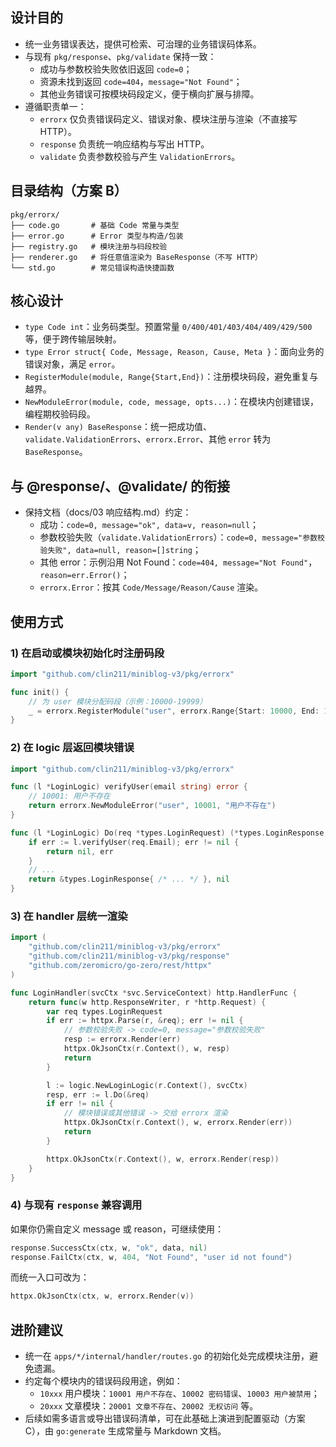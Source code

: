 ## 设计目的

- 统一业务错误表达，提供可检索、可治理的业务错误码体系。
- 与现有 `pkg/response`、`pkg/validate` 保持一致：
  - 成功与参数校验失败依旧返回 `code=0`；
  - 资源未找到返回 `code=404`，`message="Not Found"`；
  - 其他业务错误可按模块码段定义，便于横向扩展与排障。
- 遵循职责单一：
  - `errorx` 仅负责错误码定义、错误对象、模块注册与渲染（不直接写 HTTP）。
  - `response` 负责统一响应结构与写出 HTTP。
  - `validate` 负责参数校验与产生 `ValidationErrors`。

## 目录结构（方案 B）

```tree
pkg/errorx/
├── code.go       # 基础 Code 常量与类型
├── error.go      # Error 类型与构造/包装
├── registry.go   # 模块注册与码段校验
├── renderer.go   # 将任意值渲染为 BaseResponse（不写 HTTP）
└── std.go        # 常见错误构造快捷函数
```

## 核心设计

- `type Code int`：业务码类型。预置常量 `0/400/401/403/404/409/429/500` 等，便于跨传输层映射。
- `type Error struct{ Code, Message, Reason, Cause, Meta }`：面向业务的错误对象，满足 `error`。
- `RegisterModule(module, Range{Start,End})`：注册模块码段，避免重复与越界。
- `NewModuleError(module, code, message, opts...)`：在模块内创建错误，编程期校验码段。
- `Render(v any) BaseResponse`：统一把成功值、`validate.ValidationErrors`、`errorx.Error`、其他 `error` 转为 `BaseResponse`。

## 与 @response/、@validate/ 的衔接

- 保持文档（docs/03 响应结构.md）约定：
  - 成功：`code=0, message="ok", data=v, reason=null`；
  - 参数校验失败（`validate.ValidationErrors`）：`code=0, message="参数校验失败", data=null, reason=[]string`；
  - 其他 error：示例沿用 Not Found：`code=404, message="Not Found"`，`reason=err.Error()`；
  - `errorx.Error`：按其 `Code/Message/Reason/Cause` 渲染。

## 使用方式

### 1) 在启动或模块初始化时注册码段

```go
import "github.com/clin211/miniblog-v3/pkg/errorx"

func init() {
    // 为 user 模块分配码段（示例：10000-19999）
    _ = errorx.RegisterModule("user", errorx.Range{Start: 10000, End: 19999})
}
```

### 2) 在 logic 层返回模块错误

```go
import "github.com/clin211/miniblog-v3/pkg/errorx"

func (l *LoginLogic) verifyUser(email string) error {
    // 10001: 用户不存在
    return errorx.NewModuleError("user", 10001, "用户不存在")
}

func (l *LoginLogic) Do(req *types.LoginRequest) (*types.LoginResponse, error) {
    if err := l.verifyUser(req.Email); err != nil {
        return nil, err
    }
    // ...
    return &types.LoginResponse{ /* ... */ }, nil
}
```

### 3) 在 handler 层统一渲染

```go
import (
    "github.com/clin211/miniblog-v3/pkg/errorx"
    "github.com/clin211/miniblog-v3/pkg/response"
    "github.com/zeromicro/go-zero/rest/httpx"
)

func LoginHandler(svcCtx *svc.ServiceContext) http.HandlerFunc {
    return func(w http.ResponseWriter, r *http.Request) {
        var req types.LoginRequest
        if err := httpx.Parse(r, &req); err != nil {
            // 参数校验失败 -> code=0, message="参数校验失败"
            resp := errorx.Render(err)
            httpx.OkJsonCtx(r.Context(), w, resp)
            return
        }

        l := logic.NewLoginLogic(r.Context(), svcCtx)
        resp, err := l.Do(&req)
        if err != nil {
            // 模块错误或其他错误 -> 交给 errorx 渲染
            httpx.OkJsonCtx(r.Context(), w, errorx.Render(err))
            return
        }

        httpx.OkJsonCtx(r.Context(), w, errorx.Render(resp))
    }
}
```

### 4) 与现有 `response` 兼容调用

如果你仍需自定义 message 或 reason，可继续使用：

```go
response.SuccessCtx(ctx, w, "ok", data, nil)
response.FailCtx(ctx, w, 404, "Not Found", "user id not found")
```

而统一入口可改为：

```go
httpx.OkJsonCtx(ctx, w, errorx.Render(v))
```

## 进阶建议

- 统一在 `apps/*/internal/handler/routes.go` 的初始化处完成模块注册，避免遗漏。
- 约定每个模块内的错误码段用途，例如：
  - `10xxx` 用户模块：`10001 用户不存在`、`10002 密码错误`、`10003 用户被禁用`；
  - `20xxx` 文章模块：`20001 文章不存在`、`20002 无权访问` 等。
- 后续如需多语言或导出错误码清单，可在此基础上演进到配置驱动（方案 C），由 `go:generate` 生成常量与 Markdown 文档。
